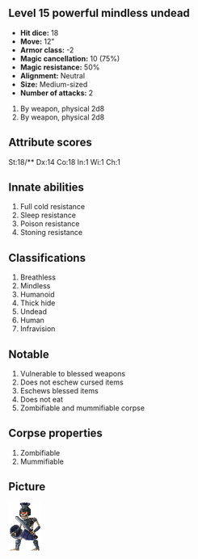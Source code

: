 ## Level 15 powerful mindless undead

- **Hit dice:** 18
- **Move:** 12"
- **Armor class:** -2
- **Magic cancellation:** 10 (75%)
- **Magic resistance:** 50%
- **Alignment:** Neutral
- **Size:** Medium-sized
- **Number of attacks:** 2
1. By weapon, physical 2d8
2. By weapon, physical 2d8

## Attribute scores

St:18/** Dx:14 Co:18 In:1 Wi:1 Ch:1

## Innate abilities

1. Full cold resistance
2. Sleep resistance
3. Poison resistance
4. Stoning resistance

## Classifications

1. Breathless
2. Mindless
3. Humanoid
4. Thick hide
5. Undead
6. Human
7. Infravision

## Notable

1. Vulnerable to blessed weapons
2. Does not eschew cursed items
3. Eschews blessed items
4. Does not eat
5. Zombifiable and mummifiable corpse

## Corpse properties

1. Zombifiable
2. Mummifiable

## Picture

![Skeleton lord](https://github.com/hyvanmielenpelit/GnollHackTileSet/blob/main/Monsters/skeleton_lord/skeleton_lord.png)
